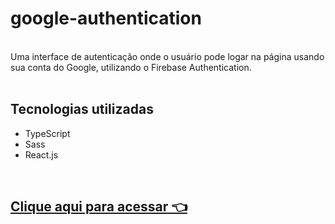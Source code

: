 

# google-authentication
<!--
<div align="center">
<img src="" width="800px"
</div>
<br>
<br>
-->
<div align="left">

<br>
Uma interface de autenticação onde o usuário pode logar na página usando sua conta do Google, utilizando o Firebase Authentication.
<br>
<br>

## Tecnologias utilizadas

- TypeScript
- Sass
- React.js

<br>

## [Clique aqui para acessar 👈]()


</div>


<!-- <div>

Uma interface de autenticação onde o usuário pode logar na página usando sua conta do Google,<br> utilizando o **Firebase Authentication**.
Foi criada com **TypeScript**, **Sass** e **React.js** 👾
  
</div><br>                  

<div align="center">
<img src=""/>
</div>
-->
